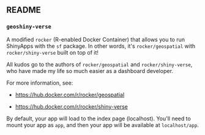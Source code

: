 ## README

### `geoshiny-verse`

A modified `rocker` (R-enabled Docker Container) that allows you to run ShinyApps with the `sf` package. 
In other words, it's `rocker/geospatial` with `rocker/shiny-verse` built on top of it!

All kudos go to the authors of `rocker/geospatial` and `rocker/shiny-verse`, who have made my life so much easier as a dashboard developer.

For more information, see:

- https://hub.docker.com/r/rocker/geospatial

- https://hub.docker.com/r/rocker/shiny-verse

By default, your app will load to the index page (localhost). You'll need to mount your app as `app`, and then your app will be available at `localhost/app`.